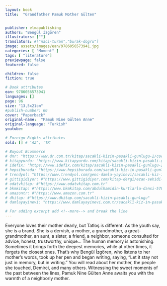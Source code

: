 ```yaml
---
layout: book
title:  "Grandfather Pamuk Mother Gülten"


publisher: elmapublishing
authors: "Bengül İzgören"
illustrators: [""]
translators: #["naci-turan","burak-dogru"]
image: assets/images/ean/9786056573941.jpg
categories: [ "Moment" ]
tags: [ "literature"]
previewpage: false
featured: false

children: false
fiction: true

# Book attributes
ean: 9786056573941
languages: []
page: 96
size: "13,5x21cm"
#publish-number: 60
cover: "Paperback"
original-name:  "Pamuk Nine Gülten Anne"
original-language: "Turkish"
youtube:

# Foreign Rights attributes
sold: [] # 'AZ', 'TR'

# Buyout Ecommerce
# dnr: "https://www.dr.com.tr/kitap/sacakli-kizin-pasakli-gunlugu-2/cocuk-ve-genclik/genclik-10-yas/roman-oyku/urunno=0001893059001"
# kitapyurdu: "https://www.kitapyurdu.com/kitap/sacakli-kizin-pasakli-gunlugu-2-/560122.html&filter_name=Sa%C3%A7akl%C4%B1+K%C4%B1z%27%C4%B1n+Pasakl%C4%B1+G%C3%BCnl%C3%BC%C4%9F%C3%BC+2"
# idefix: "https://www.idefix.com/kitap/sacakli-kizin-pasakli-gunlugu-2/cocuk-ve-genclik/genclik-10-yas/roman-oyku/urunno=0001893059001"
# hepsiburada: "https://www.hepsiburada.com/sacakli-kiz-in-pasakli-gunlugu-2-damla-yayinevi-p-HBV000012ER86"
# trendyol: "https://www.trendyol.com/genc-damla-yayinevi/sacakli-kiz-in-pasakli-gunlugu-2-p-54825777"
# gittigidiyor: #"https://www.gittigidiyor.com/kitap-dergi/ezan-sehidi-adnan-menderes_pdp_732728793"
# odatvkitap: #"https://www.odatvkitap.com.tr"
# bkmkitap: #"https://www.bkmkitap.com/abdulhamidin-kurtlarla-dansi-578226"
# amazontr: #"https://www.amazon.com.tr"
# dkitap: #"https://www.dkitap.com/sacakli-kizin-pasakli-gunlugu"
# damlayayinevi: "https://www.damlayayinevi.com.tr/sacakli-kiz-in-pasakli-gunlugu-2-bu-iste-bi-terslik-var"

# For adding excerpt add <!--more--> and break the line
---
```

Everyone loves their mother dearly, but Tatloş is
different. As the youth say, she is a brand. She is
a dervish, a mother, a grandmother, a great-grandmother, an aunt, a sister, a friend, a neighbor,
someone consulted for advice, honest, trustworthy,
unique...
The human memory is astonishing. Sometimes it
brings forth the deepest memories, while at other times, it forgets the closest ones. That’s why
Bengül İzgören, who listens to her mother’s words,
took up her pen and began writing, saying, “Let
it stay not just in memory, but in writing.” You will
read about her mother, the people she touched,
Demirci, and many others. Witnessing the sweet
moments of the past between the lines, Pamuk
Nine Gülten Anne awaits you with the warmth of a
neighborly mother.
<!--more--> 

